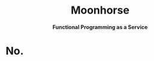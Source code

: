 
<div align="center">
<h1>Moonhorse</h1>

<h4>Functional Programming as a Service</h4>
</div>

<h1>No.</h1>
